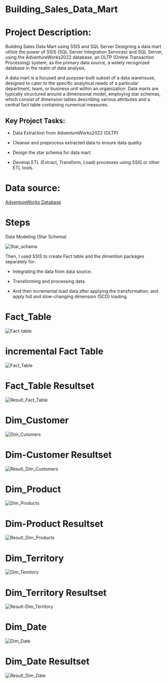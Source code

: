 # Building_Sales_Data_Mart
# Project Description:
Building Sales Data Mart using SSIS and SQL Server Designing a data mart utilize the power of SSIS (SQL Server Integration Services) and SQL Server, using the AdventureWorks2022 database, an OLTP (Online Transaction Processing) system, as the primary data source, a widely recognized database in the realm of data analysis.

A data mart is a focused and purpose-built subset of a data warehouse, designed to cater to the specific analytical needs of a particular department, team, or business unit within an organization. Data marts are typically structured around a dimensional model, employing star schemas, which consist of dimension tables describing various attributes and a central fact table containing numerical measures.

## Key Project Tasks:
- Data Extraction from AdventureWorks2022 (OLTP)
  
- Cleanse and preprocess extracted data to ensure data quality
  
- Design the star schema for data mart.
  
- Develop ETL (Extract, Transform, Load) processes using SSIS or other ETL tools.
# Data source:
 [AdventureWorks Database](https://github.com/Microsoft/sql-server-samples/releases/download/adventureworks/AdventureWorks2022.bak)
 # Steps
 Data Modeling (Star Schema)
 
![Star_schama](https://github.com/ZeyadMoawad/Building_Sales_Data_Mart/assets/96973429/8d074daf-8f88-43fa-bcf2-ea333ce68a27)
 
 Then, I used SSIS to create Fact table and the dimention packages separately for:

- Integrating the data from data source.

- Transforming and processing data.

- And then  incremental load data after applying the transformation, and apply full and slow-changing dimension (SCD) loading.
# Fact_Table
![Fact-table](https://github.com/ZeyadMoawad/Building_Sales_Data_Mart/assets/96973429/bb87c220-0dfc-43e4-831c-2dda8d2ef1b3)
# incremental Fact Table
![Fact_Table](https://github.com/ZeyadMoawad/Building_Sales_Data_Mart/assets/96973429/052d52a5-f5a4-407b-8bf7-aa8b54f408f9)
# Fact_Table Resultset
![Result_Fact_Table](https://github.com/ZeyadMoawad/Building_Sales_Data_Mart/assets/96973429/e71e9cbe-6688-49ac-b552-6720f3c17298)

# Dim_Customer
![Dim_Cutomers](https://github.com/ZeyadMoawad/Building_Sales_Data_Mart/assets/96973429/1da9eb32-c2b3-4588-96dc-f34c42d6be7c)
# Dim-Customer Resultset
![Result_Dim_Customers](https://github.com/ZeyadMoawad/Building_Sales_Data_Mart/assets/96973429/1adf89c0-e91c-482c-8459-74d0d7f0f675)
# Dim_Product
![Dim_Products](https://github.com/ZeyadMoawad/Building_Sales_Data_Mart/assets/96973429/3c81be91-4de6-4235-be24-3f02c9ca7fd9)
# Dim-Product Resultset
![Result_Dim_Products](https://github.com/ZeyadMoawad/Building_Sales_Data_Mart/assets/96973429/dba58a42-718a-4da2-b6b7-24344ef07477)
# Dim_Territory
![Dim_Temitory](https://github.com/ZeyadMoawad/Building_Sales_Data_Mart/assets/96973429/02104bf2-51e2-4f93-9d18-0f69a490468e)
# Dim_Territory Resultset
![Result-Dim_Territory](https://github.com/ZeyadMoawad/Building_Sales_Data_Mart/assets/96973429/cfc64bf5-5979-4495-bc92-9e68347b0a4d)
# Dim_Date
![Dim_Date](https://github.com/ZeyadMoawad/Building_Sales_Data_Mart/assets/96973429/7ba2088a-74fb-41b0-a0a8-dd33b088c068)
# Dim_Date Resultset
![Result_Dim_Date](https://github.com/ZeyadMoawad/Building_Sales_Data_Mart/assets/96973429/dfd40d7f-bcd2-4a1c-b97e-235d7f2103a5)










